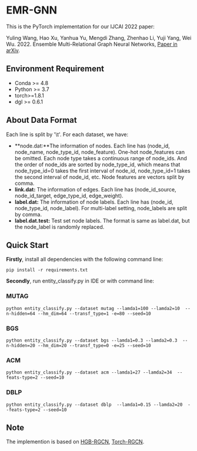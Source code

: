 # EMR-GNN

This is the PyTorch implementation for our IJCAI 2022 paper:

Yuling Wang, Hao Xu, Yanhua Yu, Mengdi Zhang, Zhenhao Li, Yuji Yang, Wei Wu. 2022. Ensemble Multi-Relational Graph Neural Networks, [Paper in arXiv](https://arxiv.org/abs/2205.12076).

## Environment Requirement

- Conda >= 4.8
- Python >= 3.7
- torch>=1.8.1
- dgl >= 0.6.1

## About Data Format

Each line is split by '\t'. For each dataset, we have:

- **node.dat:**The information of nodes. Each line has (node_id, node_name, node_type_id, node_feature). One-hot node_features can be omitted. Each node type takes a continuous range of node_ids. And the order of node_ids are sorted by node_type_id, which means that node_type_id=0 takes the first interval of node_id, node_type_id=1 takes the second interval of node_id, etc. Node features are vectors split by comma.
- **link.dat:** The information of edges. Each line has (node_id_source, node_id_target, edge_type_id, edge_weight).
- **label.dat:** The information of node labels. Each line has (node_id, node_type_id, node_label). For multi-label setting, node_labels are split by comma.
- **label.dat.test:** Test set node labels. The format is same as label.dat, but the node_label is randomly replaced.

## Quick Start

**Firstly**, install all dependencies with the following command line:

`pip install -r requirements.txt`

**Secondly**, run entity_classify.py in IDE or with command line:

### MUTAG

`python entity_classify.py --dataset mutag --lamda1=100 --lamda2=10  --n-hidden=64 --hm_dim=64 --transf_type=1 -e=80 --seed=10`

### BGS

`python entity_classify.py --dataset bgs --lamda1=0.3 --lamda2=0.3  --n-hidden=20 --hm_dim=20 --transf_type=0 -e=25 --seed=10`

### ACM

`python entity_classify.py --dataset acm --lamda1=27 --lamda2=34  --feats-type=2 --seed=10`

### DBLP

`python entity_classify.py --dataset dblp  --lamda1=0.15 --lamda2=20  --feats-type=2 --seed=10`

## Note

The implemention is based on [HGB-RGCN](https://github.com/THUDM/HGB/tree/master/NC/RGCN), [Torch-RGCN](https://github.com/thiviyanT/torch-rgcn).